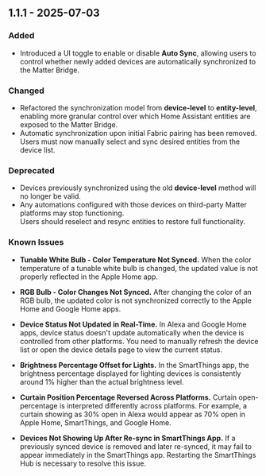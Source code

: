 ## 1.1.1 - 2025-07-03

### Added
- Introduced a UI toggle to enable or disable **Auto Sync**, allowing users to control whether newly added devices are automatically synchronized to the Matter Bridge.

### Changed
- Refactored the synchronization model from **device-level** to **entity-level**, enabling more granular control over which Home Assistant entities are exposed to the Matter Bridge.
- Automatic synchronization upon initial Fabric pairing has been removed. Users must now manually select and sync desired entities from the device list.

### Deprecated
- Devices previously synchronized using the old **device-level** method will no longer be valid.
- Any automations configured with those devices on third-party Matter platforms may stop functioning.  
  Users should reselect and resync entities to restore full functionality.

### Known Issues
- **Tunable White Bulb - Color Temperature Not Synced.**
   When the color temperature of a tunable white bulb is changed, the updated value is not properly reflected in the Apple Home app.

- **RGB Bulb - Color Changes Not Synced.**
   After changing the color of an RGB bulb, the updated color is not synchronized correctly to the Apple Home and Google Home apps.

- **Device Status Not Updated in Real-Time.**
   In Alexa and Google Home apps, device status doesn't update automatically when the device is controlled from other platforms. You need to manually refresh the device list or open the device details page to view the current status.

- **Brightness Percentage Offset for Lights.**
   In the SmartThings app, the brightness percentage displayed for lighting devices is consistently around 1% higher than the actual brightness level.

- **Curtain Position Percentage Reversed Across Platforms.**
   Curtain open-percentage is interpreted differently across platforms. For example, a curtain showing as 30% open in Alexa would appear as 70% open in Apple Home, SmartThings, and Google Home.

- **Devices Not Showing Up After Re-sync in SmartThings App.**
   If a previously synced device is removed and later re-synced, it may fail to appear immediately in the SmartThings app. Restarting the SmartThings Hub is necessary to resolve this issue.
